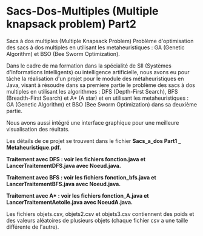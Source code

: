 # Sacs-Dos-Multiples (Multiple knapsack problem) Part2

Sacs à dos multiples (Multiple Knapsack Problem) Problème d'optimisation des sacs à dos multiples en utilisant les metaheuristiques : GA (Genetic Algorithm) et BSO (Bee Sworm Optimization).

Dans le cadre de ma formation dans la spécialité de SII (Systèmes d'Informations Intelligents) ou intelligence artificielle, nous avons eu pour tâche la réalisation d'un projet pour le module des métaheuristiques en Java, visant à résoudre dans sa premiere partie le problème des sacs à dos multiples en utilisant les algorithmes : DFS (Depth-First Search), BFS (Breadth-First Search) et A* (A star) et en utilisant les metaheuristiques : GA (Genetic Algorithm) et BSO (Bee Sworm Optimization) dans sa deuxième partie.


Nous avons aussi intégré une interface graphique pour une meilleure visualisation des réultats.


Les détails de ce projet se trouvent dans le fichier **Sacs_a_dos Part1 _ Metaheuristique.pdf.**

**Traitement avec DFS : voir les fichiers fonction.java et LancerTraitementDFS.java avec Noeud.java.**

**Traitement avec BFS : voir les fichiers fonction_bfs.java et LancerTraitementBFS.java avec Noeud.java.**

**Traitement avec A\*  : voir les fichiers fonction_A.java et LancerTraitementAetoile.java avec NoeudA.java.**

Les fichiers objets.csv, objets2.csv et objets3.csv contiennent des poids et des valeurs aléatoires de plusieurs objets (chaque fichier csv a une taille différente de l'autre).

